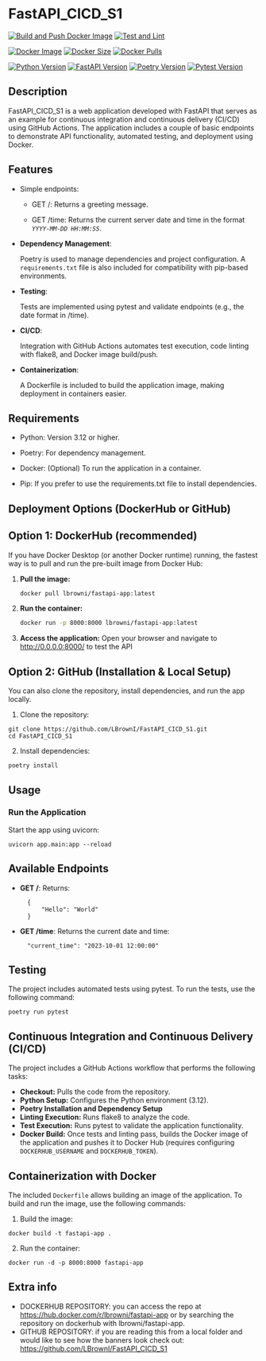 # FastAPI_CICD_S1

[![Build and Push Docker Image](https://github.com/LBrownI/FastAPI_CICD_S1/actions/workflows/build-and-push.yml/badge.svg)](https://github.com/LBrownI/FastAPI_CICD_S1/actions/workflows/build-and-push.yml)
[![Test and Lint](https://github.com/LBrownI/FastAPI_CICD_S1/actions/workflows/test-and-lint.yml/badge.svg)](https://github.com/LBrownI/FastAPI_CICD_S1/actions/workflows/test-and-lint.yml)

[![Docker Image](https://img.shields.io/docker/v/lbrowni/fastapi-app?label=Docker%20Image&sort=semver)](https://hub.docker.com/r/lbrowni/fastapi-app)
[![Docker Size](https://img.shields.io/docker/image-size/lbrowni/fastapi-app/latest)](https://hub.docker.com/r/lbrowni/fastapi-app)
[![Docker Pulls](https://img.shields.io/docker/pulls/lbrowni/fastapi-app)](https://hub.docker.com/r/lbrowni/fastapi-app)

[![Python Version](https://img.shields.io/badge/python-3.12-green.svg)](https://www.python.org/downloads/release/python-3120/)
[![FastAPI Version](https://img.shields.io/badge/FastAPI-0.115.12-darkgreen.svg)](https://fastapi.tiangolo.com/)
[![Poetry Version](https://img.shields.io/badge/Poetry-2.1.2-darkblue.svg)](https://python-poetry.org/)
[![Pytest Version](https://img.shields.io/badge/Pytest-8.3.5-lightgreen.svg)](https://docs.pytest.org/en/stable/)

## Description

FastAPI_CICD_S1 is a web application developed with FastAPI that serves as an example for continuous integration and continuous delivery (CI/CD) using GitHub Actions. The application includes a couple of basic endpoints to demonstrate API functionality, automated testing, and deployment using Docker.

## Features

- Simple endpoints:

  - GET /: Returns a greeting message.

  - GET /time: Returns the current server date and time in the format _`YYYY-MM-DD HH:MM:SS`_.

- **Dependency Management**:

  Poetry is used to manage dependencies and project configuration.
  A `requirements.txt` file is also included for compatibility with pip-based environments.

- **Testing**:

  Tests are implemented using pytest and validate endpoints (e.g., the date format in /time).

- **CI/CD**:

  Integration with GitHub Actions automates test execution, code linting with flake8, and Docker image build/push.

- **Containerization**:

  A Dockerfile is included to build the application image, making deployment in containers easier.

## Requirements

- Python: Version 3.12 or higher.

- Poetry: For dependency management.

- Docker: (Optional) To run the application in a container.

- Pip: If you prefer to use the requirements.txt file to install dependencies.

## Deployment Options (DockerHub or GitHub)

## Option 1: DockerHub (recommended)

If you have Docker Desktop (or another Docker runtime) running, the fastest way is to pull and run the pre-built image from Docker Hub:

1. **Pull the image:**
   ```bash
   docker pull lbrowni/fastapi-app:latest
   ```
2. **Run the container:**
   ```bash
   docker run -p 8000:8000 lbrowni/fastapi-app:latest
   ```
3. **Access the application:** Open your browser and navigate to http://0.0.0.0:8000/ to test the API

## Option 2: GitHub (Installation & Local Setup)

You can also clone the repository, install dependencies, and run the app locally.

1. Clone the repository:

```
git clone https://github.com/LBrownI/FastAPI_CICD_S1.git
cd FastAPI_CICD_S1
```

2. Install dependencies:

```
poetry install
```

## Usage

### Run the Application

Start the app using uvicorn:

```
uvicorn app.main:app --reload
```

## Available Endpoints

- **GET /**: Returns:
  ```
    {
        "Hello": "World"
    }
  ```
- **GET /time**: Returns the current date and time:
  ```
    "current_time": "2023-10-01 12:00:00"
  ```

## Testing

The project includes automated tests using pytest. To run the tests, use the following command:

```
poetry run pytest
```

## Continuous Integration and Continuous Delivery (CI/CD)

The project includes a GitHub Actions workflow that performs the following tasks:

- **Checkout:** Pulls the code from the repository.
- **Python Setup:** Configures the Python environment (3.12).
- **Poetry Installation and Dependency Setup**
- **Linting Execution:** Runs flake8 to analyze the code.
- **Test Execution:** Runs pytest to validate the application functionality.
- **Docker Build:** Once tests and linting pass, builds the Docker image of the application and pushes it to Docker Hub (requires configuring `DOCKERHUB_USERNAME` and `DOCKERHUB_TOKEN`).

## Containerization with Docker

The included `Dockerfile` allows building an image of the application. To build and run the image, use the following commands:

1. Build the image:

```
docker build -t fastapi-app .
```

2. Run the container:

```
docker run -d -p 8000:8000 fastapi-app
```

## Extra info

- DOCKERHUB REPOSITORY: you can access the repo at https://hub.docker.com/r/lbrowni/fastapi-app or by searching the repository on dockerhub with lbrowni/fastapi-app.
- GITHUB REPOSITORY: if you are reading this from a local folder and would like to see how the banners look check out: https://github.com/LBrownI/FastAPI_CICD_S1
